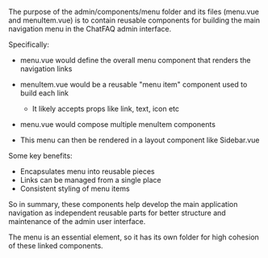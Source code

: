 The purpose of the admin/components/menu folder and its files (menu.vue and menuItem.vue) is to contain reusable components for building the main navigation menu in the ChatFAQ admin interface.

Specifically:

- menu.vue would define the overall menu component that renders the navigation links

- menuItem.vue would be a reusable "menu item" component used to build each link

  - It likely accepts props like link, text, icon etc

- menu.vue would compose multiple menuItem components

- This menu can then be rendered in a layout component like Sidebar.vue

Some key benefits:

- Encapsulates menu into reusable pieces
- Links can be managed from a single place
- Consistent styling of menu items

So in summary, these components help develop the main application navigation as independent reusable parts for better structure and maintenance of the admin user interface.

The menu is an essential element, so it has its own folder for high cohesion of these linked components.
